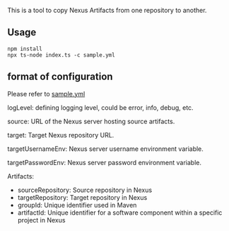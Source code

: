 This is a tool to copy Nexus Artifacts from one repository to another. 

## Usage
````
npm install
npx ts-node index.ts -c sample.yml
````

## format of configuration

Please refer to [sample.yml](sample.yml)

logLevel: defining logging level, could be error, info, debug, etc.

source: URL of the Nexus server hosting source artifacts.

target: Target Nexus repository URL.

targetUsernameEnv: Nexus server username environment variable.

targetPasswordEnv: Nexus server password environment variable.

Artifacts:
  - sourceRepository: Source repository in Nexus
  - targetRepository: Target repository in Nexus
  - groupId: Unique identifier used in Maven
  - artifactId: Unique identifier for a software component within a specific project in Nexus